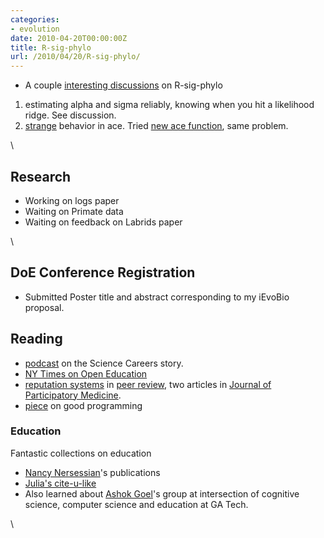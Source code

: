 ```yaml
---
categories:
- evolution
date: 2010-04-20T00:00:00Z
title: R-sig-phylo
url: /2010/04/20/R-sig-phylo/
---
```


-   A couple [interesting
    discussions](https://mailman.stat.ethz.ch/pipermail/r-sig-phylo/2010-April/ "https://mailman.stat.ethz.ch/pipermail/r-sig-phylo/2010-April/")
    on R-sig-phylo

1.  estimating alpha and sigma reliably, knowing when you hit a
    likelihood ridge. See discussion.
2.  [strange](https://stat.ethz.ch/pipermail/r-sig-phylo/2009-June/000393.html "https://stat.ethz.ch/pipermail/r-sig-phylo/2009-June/000393.html")
    behavior in ace. Tried [new ace
    function](http://ape.mpl.ird.fr/ace/ace.R "http://ape.mpl.ird.fr/ace/ace.R"),
    same problem.

\

Research
--------

-   Working on logs paper
-   Waiting on Primate data
-   Waiting on feedback on Labrids paper

\

DoE Conference Registration
---------------------------

-   Submitted Poster title and abstract corresponding to my iEvoBio
    proposal.

Reading
-------

-   [podcast](http://www.c2cbio.com/2010/04/18/episode-31-genes-patents-and-open-science/ "http://www.c2cbio.com/2010/04/18/episode-31-genes-patents-and-open-science/")
    on the Science Careers story.
-   [NY Times on Open
    Education](http://www.nytimes.com/2010/04/18/education/edlife/18open-t.html?pagewanted=4&sq=Education&st=cse&scp=6 "http://www.nytimes.com/2010/04/18/education/edlife/18open-t.html?pagewanted=4&sq=Education&st=cse&scp=6")
-   [reputation
    systems](http://jopm.org/index.php/jpm/article/view/11/21 "http://jopm.org/index.php/jpm/article/view/11/21")
    in [peer
    review](http://jopm.org/index.php/jpm/article/viewArticle/12/25 "http://jopm.org/index.php/jpm/article/viewArticle/12/25"),
    two articles in [Journal of Participatory
    Medicine](http://participatorymedicine.org/journal/ "http://participatorymedicine.org/journal/").
-   [piece](http://weblog.jamisbuck.org/2010/1/26/there-is-no-magic-there-is-only-awesome-part-4 "http://weblog.jamisbuck.org/2010/1/26/there-is-no-magic-there-is-only-awesome-part-4")
    on good programming

### Education

Fantastic collections on education

-   [Nancy
    Nersessian](http://www.cc.gatech.edu/aimosaic/faculty/nersessian/ "http://www.cc.gatech.edu/aimosaic/faculty/nersessian/")'s
    publications
-   [Julia's
    cite-u-like](http://www.citeulike.org/user/jsvoboda "http://www.citeulike.org/user/jsvoboda")
-   Also learned about [Ashok
    Goel](http://home.cc.gatech.edu/dil/18 "http://home.cc.gatech.edu/dil/18")'s
    group at intersection of cognitive science, computer science and
    education at GA Tech.

\

